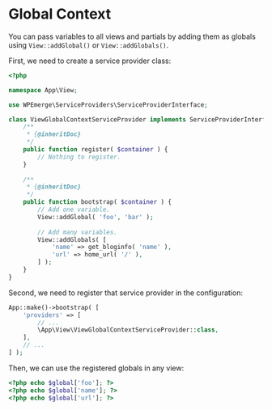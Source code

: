 # Global Context

You can pass variables to all views and partials by adding them as globals using `View::addGlobal()` or `View::addGlobals()`.

First, we need to create a service provider class:
```php
<?php

namespace App\View;

use WPEmerge\ServiceProviders\ServiceProviderInterface;

class ViewGlobalContextServiceProvider implements ServiceProviderInterface {
    /**
     * {@inheritDoc}
     */
    public function register( $container ) {
        // Nothing to register.
    }
  
    /**
     * {@inheritDoc}
     */
    public function bootstrap( $container ) {
        // Add one variable.
        View::addGlobal( 'foo', 'bar' );
        
        // Add many variables.
        View::addGlobals( [
            'name' => get_bloginfo( 'name' ),
            'url' => home_url( '/' ),
        ] );
    }
}
```

Second, we need to register that service provider in the configuration:
```php
App::make()->bootstrap( [
    'providers' => [
        // ...
        \App\View\ViewGlobalContextServiceProvider::class,
    ],
    // ...
] );
```

Then, we can use the registered globals in any view:
```php
<?php echo $global['foo']; ?>
<?php echo $global['name']; ?>
<?php echo $global['url']; ?>
```

